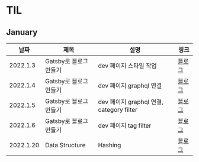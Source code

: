 # TIL

## January

| 날짜      | 제목                   | 설명                                     | 링크                                        |
| --------- | ---------------------- | ---------------------------------------- | ------------------------------------------- |
| 2022.1.3  | Gatsby로 블로그 만들기 | dev 페이지 스타일 작업                   | [블로그](https://jeonghyeblog.gatsbyjs.io/) |
| 2022.1.4  | Gatsby로 블로그 만들기 | dev 페이지 graphql 연결                  | [블로그](https://jeonghyeblog.gatsbyjs.io/) |
| 2022.1.5  | Gatsby로 블로그 만들기 | dev 페이지 graphql 연결, category filter | [블로그](https://jeonghyeblog.gatsbyjs.io/) |
| 2022.1.6  | Gatsby로 블로그 만들기 | dev 페이지 tag filter                    | [블로그](https://jeonghyeblog.gatsbyjs.io/) |
| 2022.1.20 | Data Structure         | Hashing                                  | [블로그](https://jeonghyeblog.gatsbyjs.io/) |
